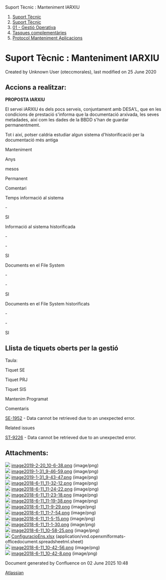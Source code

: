 Suport Tècnic : Manteniment IARXIU  

1.  [Suport Tècnic](index.md)
2.  [Suport Tècnic](13893782.md)
3.  [01 - Gestió Operativa](26313391.md)
4.  [Tasques complementàries](26313409.md)
5.  [Protocol Manteniment Aplicacions](Protocol-Manteniment-Aplicacions_39911467.md)

Suport Tècnic : Manteniment IARXIU
==================================

Created by Unknown User (oteccmorales), last modified on 25 June 2020

Accions a realitzar:
--------------------

**PROPOSTA IARXIU**

El servei iARXIU és dels pocs serveis, conjuntament amb DESA'L, que en les condicions de prestació s'informa que la documentació arxivada, les seves metadades, així com les dades de la BBDD s'han de guardar permanentmemt.

Tot i així, potser caldria estudiar algun sistema d'historificació per la documentació més antiga

Manteniment

Anys

mesos

Permanent

Comentari

Temps informació al sistema

\-

  

SI

  

Informació al sistema historificada

\-

\-

SI

  

Documents en el File System

\-

\-

SI

  

Documents en el File System historificats

\-

\-

SI

  

Llista de tiquets oberts per la gestió
--------------------------------------

Taula:

Tiquet SE

Tiquet PRJ

Tiquet SIS

Mantenim Programat

Comentaris

[SE-1952](https://contacte.aoc.cat/browse/SE-1952?src=confmacro) - Data cannot be retrieved due to an unexpected error.

  

  

  

  

  

  

Related issues

[ST-9226](https://contacte.aoc.cat/browse/ST-9226?src=confmacro) - Data cannot be retrieved due to an unexpected error.

  

Attachments:
------------

![](images/icons/bullet_blue.gif) [image2019-2-20\_10-6-38.png](attachments/41517395/41517396.png) (image/png)  
![](images/icons/bullet_blue.gif) [image2019-1-31\_9-46-59.png](attachments/41517395/41517397.png) (image/png)  
![](images/icons/bullet_blue.gif) [image2019-1-31\_9-43-47.png](attachments/41517395/41517398.png) (image/png)  
![](images/icons/bullet_blue.gif) [image2018-6-11\_11-32-12.png](attachments/41517395/41517399.png) (image/png)  
![](images/icons/bullet_blue.gif) [image2018-6-11\_11-24-22.png](attachments/41517395/41517400.png) (image/png)  
![](images/icons/bullet_blue.gif) [image2018-6-11\_11-23-18.png](attachments/41517395/41517401.png) (image/png)  
![](images/icons/bullet_blue.gif) [image2018-6-11\_11-19-38.png](attachments/41517395/41517402.png) (image/png)  
![](images/icons/bullet_blue.gif) [image2018-6-11\_11-9-29.png](attachments/41517395/41517403.png) (image/png)  
![](images/icons/bullet_blue.gif) [image2018-6-11\_11-7-54.png](attachments/41517395/41517404.png) (image/png)  
![](images/icons/bullet_blue.gif) [image2018-6-11\_11-5-15.png](attachments/41517395/41517405.png) (image/png)  
![](images/icons/bullet_blue.gif) [image2018-6-11\_11-1-30.png](attachments/41517395/41517406.png) (image/png)  
![](images/icons/bullet_blue.gif) [image2018-6-11\_10-58-25.png](attachments/41517395/41517407.png) (image/png)  
![](images/icons/bullet_blue.gif) [ConfiguracioEns.xlsx](attachments/41517395/41517408.xlsx) (application/vnd.openxmlformats-officedocument.spreadsheetml.sheet)  
![](images/icons/bullet_blue.gif) [image2018-6-11\_10-42-56.png](attachments/41517395/41517409.png) (image/png)  
![](images/icons/bullet_blue.gif) [image2018-6-11\_10-42-8.png](attachments/41517395/41517410.png) (image/png)  

Document generated by Confluence on 02 June 2025 10:48

[Atlassian](http://www.atlassian.com/)